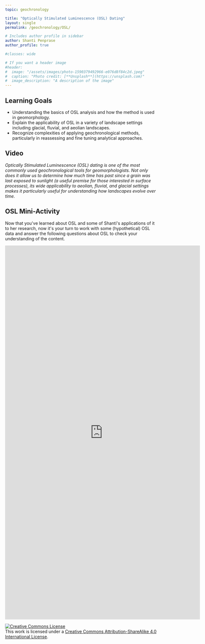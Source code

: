 ```yaml
---
topic: geochronology

title: "Optically Stimulated Luminescence (OSL) Dating"
layout: single
permalink: /geochronology/OSL/

# Includes author profile in sidebar
author: Shanti Penprase
author_profile: true

#classes: wide

# If you want a header image
#header:
#  image: "/assets/images/photo-1590379492966-e076d8f84c2d.jpeg"
#  caption: "Photo credit: [**Unsplash**](https://unsplash.com)"
#  image_description: "A description of the image"
---
```


## Learning Goals
* Understanding the basics of OSL analysis and how the method is used in geomorphology.
* Explain the applicability of OSL in a variety of landscape settings including glacial, fluvial, and aeolian landscapes.
* Recognize complexities of applying geochronological methods, particularly in reassessing and fine tuning analytical approaches.

## Video
*Optically Stimulated Luminescence (OSL) dating is one of the most commonly used geochronological tools for geomorphologists. Not only does it allow us to determine how much time has past since a grain was last exposed to sunlight (a useful premise for those interested in surface processes), its wide applicability to aeolian, fluvial, and glacial settings makes it particularly useful for understanding how landscapes evolve over time.*



## OSL Mini-Activity

Now that you've learned about OSL and some of Shanti's applications of it to her research, now it's your turn to work with some (hypothetical) OSL data and answer the following questions about OSL to check your understanding of the content.


<iframe src="https://docs.google.com/forms/d/e/1FAIpQLScCIb3BIqj-NnFlpgb2uDFBfe5KvYOo87lRfUFnxICdJKnjMQ/viewform?embedded=true" width="640" height="1230" frameborder="0" marginheight="0" marginwidth="0">Loading…</iframe>


<a rel="license" href="http://creativecommons.org/licenses/by-sa/4.0/"><img alt="Creative Commons License" style="border-width:0" src="https://i.creativecommons.org/l/by-sa/4.0/88x31.png" /></a><br />This work is licensed under a <a rel="license" href="http://creativecommons.org/licenses/by-sa/4.0/">Creative Commons Attribution-ShareAlike 4.0 International License</a>.

